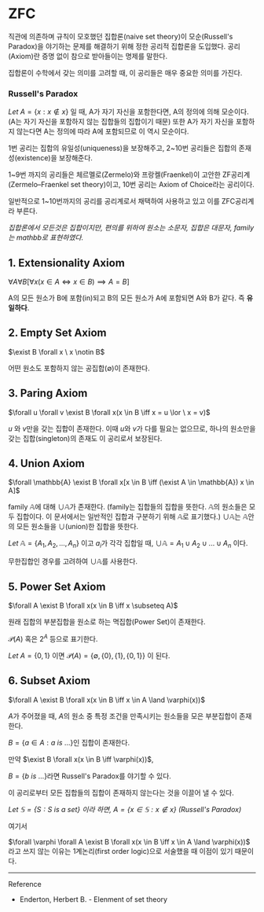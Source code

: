 # ZFC

직관에 의존하며 규칙이 모호했던 집합론(naive set theory)이 모순(Russell's Paradox)을 야기하는 문제를 해결하기 위해 정한 공리적 집합론을 도입했다. 공리(Axiom)란 증명 없이 참으로 받아들이는 명제를 말한다.

집합론이 수학에서 갖는 의미를 고려할 때, 이 공리들은 매우 중요한 의미를 가진다.

### Russell's Paradox
$Let \ A = \{x : x \notin x\}$ 일 때, A가 자기 자신을 포함한다면, A의 정의에 의해 모순이다. (A는 자기 자신을 포함하지 않는 집합들의 집합이기 때문) 또한 A가 자기 자신을 포함하지 않는다면 A는 정의에 따라 A에 포함되므로 이 역시 모순이다.



1번 공리는 집합의 유일성(uniqueness)을 보장해주고,
2~10번 공리들은 집합의 존재성(existence)을 보장해준다.

1~9번 까지의 공리들은 체르멜로(Zermelo)와 프랑켈(Fraenkel)이 고안한 ZF공리계(Zermelo–Fraenkel set theory)이고,
10번 공리는 Axiom of Choice라는 공리이다.

일반적으로 1~10번까지의 공리를 공리계로서 채택하여 사용하고 있고 이를 ZFC공리계라 부른다.

*집합론에서 모든것은 집합이지만, 편의를 위하여*
*원소는 소문자, 집합은 대문자, family는 mathbb로 표현하였다.*

## 1. Extensionality Axiom
$\forall A \forall B [\forall x(x \in A \iff x \in B) \implies A = B]$

A의 모든 원소가 B에 포함(in)되고 B의 모든 원소가 A에 포함되면 A와 B가 같다. 즉 **유일하다**.

## 2. Empty Set Axiom
$\exist B \forall x \ x \notin B$

어떤 원소도 포함하지 않는 공집합($\emptyset$)이 존재한다.

## 3. Paring Axiom
$\forall u \forall v \exist B \forall x(x \in B \iff x = u \lor \ x = v)$

$u$ 와 $v$만을 갖는 집합이 존재한다.
이때 $u$와 $v$가 다를 필요는 없으므로, 하나의 원소만을 갖는 집합(singleton)의 존재도 이 공리로서 보장된다.

## 4. Union Axiom
$\forall \mathbb{A} \exist B \forall x[x \in B \iff (\exist A \in \mathbb{A}) x \in A]$

family $\mathbb{A}$에 대해 $\cup \mathbb{A}$가 존재한다. (family는 집합들의 집합을 뜻한다. $\mathbb{A}$의 원소들은 모두 집합이다. 이 문서에서는 일반적인 집합과 구분하기 위해 $\mathbb{A}$로 표기했다.)
$\cup \mathbb{A}$는 $\mathbb{A}$안의 모든 원소들을 $\cup$(union)한 집합을 뜻한다.

$Let \ \mathbb{A} = \{A_1, A_2, ... , A_n\}$ 이고 $a_i$가 각각 집합일 때,
$\cup \mathbb{A} = A_1 \cup A_2 \cup ... \cup A_n$ 이다.

무한집합인 경우를 고려하여 $\cup \mathbb{A}$를 사용한다.

## 5. Power Set Axiom
$\forall A \exist B \forall x(x \in B \iff x \subseteq A)$

원래 집합의 부분집합을 원소로 하는 멱집합(Power Set)이 존재한다.

$\mathcal{P}(A)$ 혹은 $2^A$ 등으로 표기한다.

$Let \ A = \{0, 1\}$ 이면 $\mathcal{P}(A) = \{\emptyset, \{0\}, \{1\}, \{0, 1\}\}$ 이 된다.

## 6. Subset Axiom
$\forall A \exist B \forall x(x \in B \iff x \in A \land \varphi(x))$

$A$가 주어졌을 때, $A$의 원소 중 특정 조건을 만족시키는 원소들을 모은 부분집합이 존재한다.

$B=\{a \in A: a \ is \ ...\}$인 집합이 존재한다.


만약 $\exist B \forall x(x \in B \iff \varphi(x))$,

$B=\{b \ is \ ...\}$라면 Russell's Paradox를 야기할 수 있다.

이 공리로부터 모든 집합들의 집합이 존재하지 않는다는 것을 이끌어 낼 수 있다.

*$Let \ \mathbb{S} = \{S: S \ is \ a \ set\}$ 이라 하면,*
*$A = \{x \in \mathbb{S} : x \notin x\}$ (Russell's Paradox)*

여기서

$\forall \varphi \forall A \exist B \forall x(x \in B \iff x \in A \land \varphi(x))$
라고 쓰지 않는 이유는 1계논리(first order logic)으로 서술했을 때 이점이 있기 때문이다.

---

Reference
- Enderton, Herbert B. - Elenment of set theory